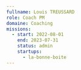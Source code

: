 ```yaml
---
fullname: Louis TREUSSARD
role: Coach PM
domaine: Coaching
missions:
  - start: 2022-08-01
    end: 2023-07-31
    status: admin
    startups:
      - la-bonne-boite
---
```

